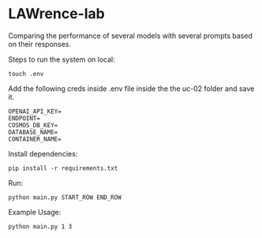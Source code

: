 # LAWrence-lab
Comparing the performance of several models with several prompts based on their responses.

Steps to run the system on local:

```
touch .env
```

Add the following creds inside .env file inside the the uc-02 folder and save it.

```
OPENAI_API_KEY=
ENDPOINT=
COSMOS_DB_KEY=
DATABASE_NAME=
CONTAINER_NAME=
```

Install dependencies:

```
pip install -r requirements.txt
```

Run:

```
python main.py START_ROW END_ROW
```

Example Usage:

```
python main.py 1 3
```